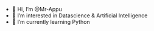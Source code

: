 - 👋 Hi, I’m @Mr-Appu
- 👀 I’m interested in Datascience & Artificial Intelligence
- 🌱 I’m currently learning Python 


<!---
Mr-Appu/Mr-Appu is a ✨ special ✨ repository because its `README.md` (this file) appears on your GitHub profile.
You can click the Preview link to take a look at your changes.
--->
